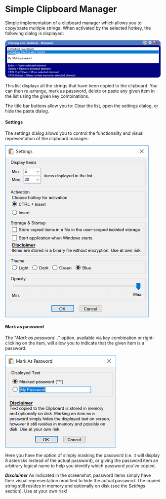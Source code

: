 # Simple Clipboard Manager

Simple implementation of a clipboard manager which allows you to copy/paste multiple strings.
When activated by the selected hotkey, the following dialog is displayed:

![](https://github.com/nicolaihenriksen/SimpleClipboardManager/blob/master/Screenshots/Screenshot1.png?raw=true)

This list displays all the strings that have been copied to the clipboard. You can then re-arrange, mark as password, delete or paste any given item in the list using the given key combinations.

The title bar buttons allow you to: Clear the list, open the settings dialog, or hide the paste dialog.

#### Settings
The settings dialog allows you to control the functionality and visual representation of the clipboard manager:

![](https://github.com/nicolaihenriksen/SimpleClipboardManager/blob/master/Screenshots/Screenshot2.png?raw=true)

#### Mark as password
The "*Mark as password...*" option, available via key combination or right-clicking on the item, will allow you to indicate that the given item is a password:

![](https://github.com/nicolaihenriksen/SimpleClipboardManager/blob/master/Screenshots/Screenshot3.png?raw=true)

Here you have the option of simply masking the password (i.e. it will display 8 asterisks instead of the actual password), or giving the password item an arbitrary logical name to help you identify which password you've copied.

__***Disclaimer***__
As indicated in the screenshot, password items simply have their visual representation modified to hide the actual password. The copied string still resides in memory and optionally on disk (see the *Settings* section). Use at your own risk!